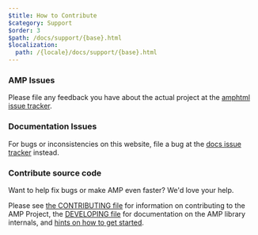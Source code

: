 ```yaml
---
$title: How to Contribute
$category: Support
$order: 3
$path: /docs/support/{base}.html
$localization:
  path: /{locale}/docs/support/{base}.html
---
```


### AMP Issues

Please file any feedback you have about the actual project at the [amphtml issue tracker](https://github.com/ampproject/amphtml/issues).

### Documentation Issues

For bugs or inconsistencies on this website, file a bug at the [docs issue tracker](https://github.com/ampproject/docs/issues) instead.

### Contribute source code

Want to help fix bugs or make AMP even faster? We'd love your help.

Please see [the CONTRIBUTING file](https://github.com/ampproject/amphtml/blob/master/CONTRIBUTING.md) for information on contributing to the AMP Project, the [DEVELOPING file](https://github.com/ampproject/amphtml/blob/master/DEVELOPING.md) for documentation on the AMP library internals, and [hints on how to get started](https://github.com/ampproject/amphtml/blob/master/DEVELOPING.md#starter-issues).